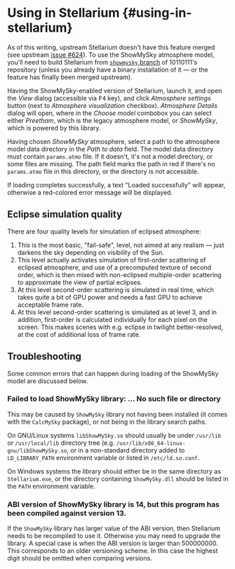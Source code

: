 # Using in Stellarium {#using-in-stellarium}

As of this writing, upstream Stellarium doesn't have this feature merged (see upstream [issue #624](https://github.com/Stellarium/stellarium/issues/624)). To use the ShowMySky atmosphere model, you'll need to build Stellarium from [`showmysky` branch](https://github.com/10110111/Stellarium/tree/showmysky) of 10110111's repository (unless you already have a binary installation of it — or the feature has finally been merged upstream).

Having the ShowMySky-enabled version of Stellarium, launch it, and open the _View_ dialog (accessible via <kbd>F4</kbd> key), and click _Atmosphere settings_ button (next to _Atmosphere visualization_ checkbox). _Atmosphere Details_ dialog will open, where in the _Choose model_ combobox you can select either _Preetham_, which is the legacy atmosphere model, or _ShowMySky_, which is powered by this library.

Having chosen _ShowMySky_ atmosphere, select a path to the atmosphere model data directory in the _Path to data_ field. The model data directory must contain `params.atmo` file. If it doesn't, it's not a model directory, or some files are missing. The path field marks the path in red if there's no `params.atmo` file in this directory, or the directory is not accessible.

If loading completes successfully, a text "Loaded successfully" will appear, otherwise a red-colored error message will be displayed.

## Eclipse simulation quality

There are four quality levels for simulation of eclipsed atmosphere:

1. This is the most basic, "fail-safe", level, not aimed at any realism — just darkens the sky depending on visibility of the Sun.
2. This level actually activates simulation of first-order scattering of eclipsed atmosphere, and use of a precomputed texture of second order, which is then mixed with non-eclipsed multiple-order scattering to approximate the view of partial eclipses.
3. At this level second-order scattering is simulated in real time, which takes quite a bit of GPU power and needs a fast GPU to achieve acceptable frame rate.
4. At this level second-order scattering is simulated as at level 3, and in addition, first-order is calculated individually for each pixel on the screen. This makes scenes with e.g. eclipse in twilight better-resolved, at the cost of additional loss of frame rate.

## Troubleshooting

Some common errors that can happen during loading of the ShowMySky model are discussed below.

### Failed to load ShowMySky library: ... No such file or directory

This may be caused by `ShowMySky` library not having been installed (it comes with the `CalcMySky` package), or not being in the library search paths.

On GNU/Linux systems `libShowMySky.so` should usually be under `/usr/lib` or `/usr/local/lib` directory tree (e.g. `/usr/lib/x86_64-linux-gnu/libShowMySky.so`, or in a non-standard directory added to `LD_LIBRARY_PATH` environment variable or listed in `/etc/ld.so.conf`.

On Windows systems the library should either be in the same directory as `Stellarium.exe`, or the directory containing `ShowMySky.dll` should be listed in the `PATH` environment variable.

### ABI version of ShowMySky library is 14, but this program has been compiled against version 13.

If the `ShowMySky` library has larger value of the ABI version, then Stellarium needs to be recompiled to use it. Otherwise you may need to upgrade the library. A special case is when the ABI version is larger than 500000000. This corresponds to an older versioning scheme. In this case the highest digit should be omitted when comparing versions.
